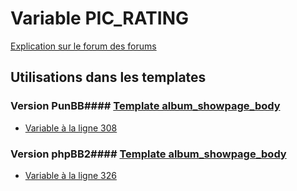 # Variable PIC_RATING
[Explication sur le forum des forums](http://forum.forumactif.com/t294113-listing-des-variables#PIC_RATING)
## Utilisations dans les templates
### Version PunBB#### [Template album_showpage_body](punbb/album_showpage_body.md)
* [Variable à la ligne 308](../punbb/album_showpage_body.tpl#L308)
### Version phpBB2#### [Template album_showpage_body](subsilver/album_showpage_body.md)
* [Variable à la ligne 326](../subsilver/album_showpage_body.tpl#L326)